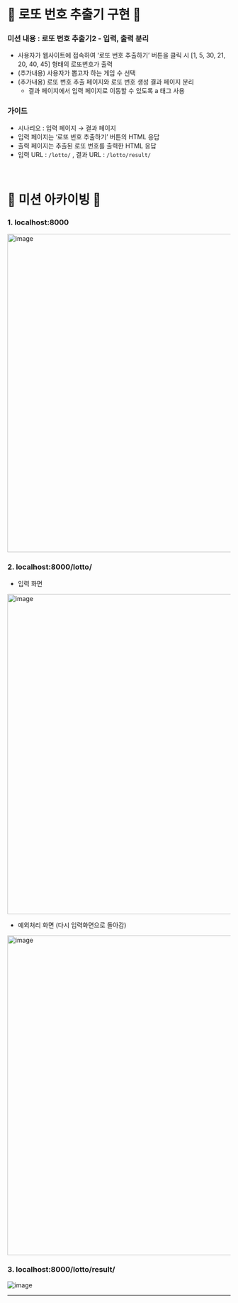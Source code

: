 # 🎰 로또 번호 추출기 구현 🎰

### 미션 내용 : 로또 번호 추출기2 - 입력, 출력 분리

- 사용자가 웹사이트에 접속하여 ‘로또 번호 추출하기’ 버튼을 클릭 시 [1, 5, 30, 21, 20, 40, 45] 형태의 로또번호가 출력
- (추가내용) 사용자가 뽑고자 하는 게임 수 선택
- (추가내용) 로또 번호 추출 페이지와 로또 번호 생성 결과 페이지 분리
    - 결과 페이지에서 입력 페이지로 이동할 수 있도록 a 태그 사용

### 가이드
- 시나리오 : 입력 페이지 → 결과 페이지
- 입력 페이지는 ‘로또 번호 추출하기’ 버튼의 HTML 응답
- 출력 페이지는 추출된 로또 번호를 출력한 HTML 응답
- 입력 URL : `/lotto/` , 결과 URL : `/lotto/result/`

</br> 

# 📁 미션 아카이빙 📁

### 1. localhost:8000
<img width="717" alt="image" src="https://user-images.githubusercontent.com/62318430/161463453-9c6868f5-d9a9-4fe2-9d9b-302e3bb33a1d.png">


</br>


### 2. localhost:8000/lotto/ 
- 입력 화면 
<img width="721" alt="image" src="https://user-images.githubusercontent.com/62318430/161463481-977c3de6-97d7-422b-af48-241a7d14b6d1.png">

- 예외처리 화면 (다시 입력화면으로 돌아감) 
<img width="720" alt="image" src="https://user-images.githubusercontent.com/62318430/161463544-d597342f-2a9f-43b7-9821-d7e822cea6be.png">



</br>

### 3. localhost:8000/lotto/result/

![image](https://user-images.githubusercontent.com/62318430/161463669-1cdbb3cf-7350-4c63-a6db-d191792d7942.png)


-------------
